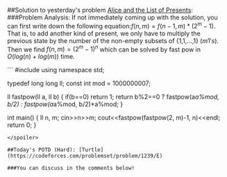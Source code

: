 ##Solution to yesterday's problem [Alice and the List of Presents](https://codeforces.com/problemset/problem/1236/B):
###Problem Analysis:
If not immediately coming up with the solution, you can first write down the following equation:$f(n, m) = f(n - 1, m) * (2^m - 1)$. That is, to add another kind of present, we only have to multiply the previous state by the number of the non-empty subsets of {1,1,...,1} $(m  1's)$. Then we find $f(n, m) = (2^m - 1)^n$ which can be solved by fast pow in $O(log(n)+log(m))$ time.

<spoiler summary="Code(C++)">
```
#include<bits/stdc++.h>
using namespace std;

typedef long long ll;
const int mod = 1000000007;

ll fastpow(ll a, ll b) {
    if(b==0) return 1;
    return b%2==0 ? fastpow(a*a%mod, b/2) : fastpow(a*a%mod, b/2)*a%mod;
}

int main() {
    ll n, m; cin>>n>>m;
    cout<<fastpow(fastpow(2, m)-1, n)<<endl;
    return 0;
}
```
</spoiler>

##Today's POTD (Hard): [Turtle](https://codeforces.com/problemset/problem/1239/E)

###You can discuss in the comments below!
